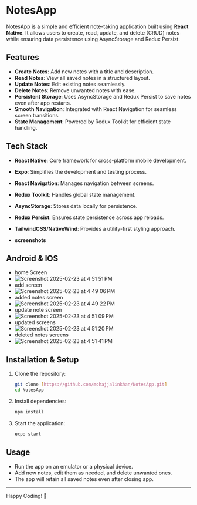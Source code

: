 # NotesApp

NotesApp is a simple and efficient note-taking application built using **React Native**. It allows users to create, read, update, and delete (CRUD) notes while ensuring data persistence using AsyncStorage and Redux Persist.

## Features
- **Create Notes**: Add new notes with a title and description.
- **Read Notes**: View all saved notes in a structured layout.
- **Update Notes**: Edit existing notes seamlessly.
- **Delete Notes**: Remove unwanted notes with ease.
- **Persistent Storage**: Uses AsyncStorage and Redux Persist to save notes even after app restarts.
- **Smooth Navigation**: Integrated with React Navigation for seamless screen transitions.
- **State Management**: Powered by Redux Toolkit for efficient state handling.

## Tech Stack
- **React Native**: Core framework for cross-platform mobile development.
- **Expo**: Simplifies the development and testing process.
- **React Navigation**: Manages navigation between screens.
- **Redux Toolkit**: Handles global state management.
- **AsyncStorage**: Stores data locally for persistence.
- **Redux Persist**: Ensures state persistence across app reloads.
- **TailwindCSS/NativeWind**: Provides a utility-first styling approach.

- **screenshots**
## Android & IOS
- home Screen
- ![Screenshot 2025-02-23 at 4 51 51 PM](https://github.com/user-attachments/assets/f10005c7-d522-4f70-ab0a-9c54e88c45d6)
- add screen
- ![Screenshot 2025-02-23 at 4 49 06 PM](https://github.com/user-attachments/assets/1762987f-9c79-4496-bd65-da240f35dcff)
- added notes screen
- ![Screenshot 2025-02-23 at 4 49 22 PM](https://github.com/user-attachments/assets/4183aefe-0fb9-4301-b063-1959d44df7f4)
- update note screen
- ![Screenshot 2025-02-23 at 4 51 09 PM](https://github.com/user-attachments/assets/4792dd86-f1a3-4df1-ae1a-c79c3ebc550a)
- updated screens
- ![Screenshot 2025-02-23 at 4 51 20 PM](https://github.com/user-attachments/assets/fc7dbfaa-509f-4dd5-9831-3d269fdc9f6e)
- deleted notes screens
- ![Screenshot 2025-02-23 at 4 51 41 PM](https://github.com/user-attachments/assets/c6e4a836-bb53-4ec0-a384-858524ae8dae)



  
  

## Installation & Setup
1. Clone the repository:
   ```sh
   git clone [https://github.com/mohajjalinkhan/NotesApp.git]
   cd NotesApp
   ```
2. Install dependencies:
   ```sh
   npm install
   ```
3. Start the application:
   ```sh
   expo start
   ```

## Usage
- Run the app on an emulator or a physical device.
- Add new notes, edit them as needed, and delete unwanted ones.
- The app will retain all saved notes even after closing app.



---
Happy Coding! 🚀


